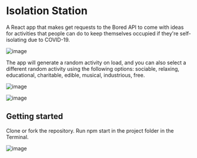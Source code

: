 # Isolation Station

A React app that makes get requests to the Bored API to come with ideas for activities that people can do to keep themselves occupied if they're self-isolating due to COVID-19.

![image](https://user-images.githubusercontent.com/72345316/110031649-15f14380-7d2f-11eb-9b73-e80fd5ffd0a1.png)

The app will generate a random activity on load, and you can also select a different random activity using the following options: sociable, relaxing, educational, charitable, edible, musical, industrious, free.

![image](https://user-images.githubusercontent.com/72345316/110031744-33bea880-7d2f-11eb-8970-fdaada98b194.png)

![image](https://user-images.githubusercontent.com/72345316/110032096-ad569680-7d2f-11eb-8bb6-3dfa1575c1fb.png)

## Getting started

Clone or fork the repository. Run npm start in the project folder in the Terminal.

![image](https://user-images.githubusercontent.com/72345316/110032245-d37c3680-7d2f-11eb-9a85-7ea73c8b04c7.png)


